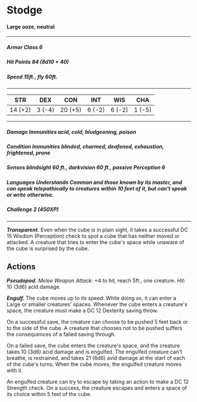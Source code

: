 # Stodge

#### Large ooze, neutral

---

##### **Armor Class** 6

##### **Hit Points** 84 (8d10 + 40)

##### **Speed** 15ft., fly 60ft.

---

|   STR   |  DEX   |   CON   |  INT   |  WIS   |  CHA   |
| :-----: | :----: | :-----: | :----: | :----: | :----: |
| 14 (+2) | 3 (-4) | 20 (+5) | 6 (-2) | 6 (-2) | 1 (-5) |

---

##### **Damage Immunities** acid, cold, bludgeoning, poison

##### **Condition Immunities** blinded, charmed, deafened, exhaustion, frightened, prone

##### **Senses** blindsight 60 ft., darkvision 60 ft., passive Perception 6

##### **Languages** Understands Common and those known by its master, and can speak telepathically to creatures within 10 feet of it, but can't speak or write otherwise.

##### **Challenge** 2 (450XP)

---

***Transparent.*** Even when the cube is in plain sight, it takes a successful DC 15 Wisdom (Perception) check to spot a cube that has neither moved or attacked. A creature that tries to enter the cube's space while unaware of the cube is surprised by the cube.

## Actions

***Pseudopod.*** *Melee Weapon Attack:* +4 to hit, reach 5ft., one creature. *Hit:* 10 (3d6) acid damage.

***Engulf.*** The cube moves up to its speed. While doing so, it can enter a Large or smaller creatures' spaces. Whenever the cube enters a creature's space, the creature must make a DC 12 Dexterity saving throw.

On a successful save, the creature can choose to be pushed 5 feet back or to the side of the cube. A creature that chooses not to be pushed suffers the consequences of a failed saving through. 

On a failed save, the cube enters the creature's space, and the creature takes 10 (3d6) acid damage and is engulfed. The engulfed creature can't breathe, is restrained, and takes 21 (6d6) avid damage at the start of each of the cube's turns. When the cube moves, the engulfed creature moves with it.

An engulfed creature can try to escape by taking an action to make a DC 12 Strength check. On a success, the creature escapes and enters a space of its choice within 5 feet of the cube.

